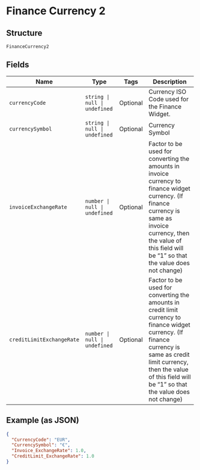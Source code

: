 
# Finance Currency 2

## Structure

`FinanceCurrency2`

## Fields

| Name | Type | Tags | Description |
|  --- | --- | --- | --- |
| `currencyCode` | `string \| null \| undefined` | Optional | Currency ISO Code used for the Finance Widget. |
| `currencySymbol` | `string \| null \| undefined` | Optional | Currency Symbol |
| `invoiceExchangeRate` | `number \| null \| undefined` | Optional | Factor to be used for converting the amounts in invoice currency to finance widget currency. (If finance currency is same as invoice currency, then the value of this field will be “1” so that the value does not change) |
| `creditLimitExchangeRate` | `number \| null \| undefined` | Optional | Factor to be used for converting the amounts in credit limit currency to finance widget currency. (If finance currency is same as credit limit currency, then the value of this field will be “1” so that the value does not change) |

## Example (as JSON)

```json
{
  "CurrencyCode": "EUR",
  "CurrencySymbol": "€",
  "Invoice_ExchangeRate": 1.0,
  "CreditLimit_ExchangeRate": 1.0
}
```

